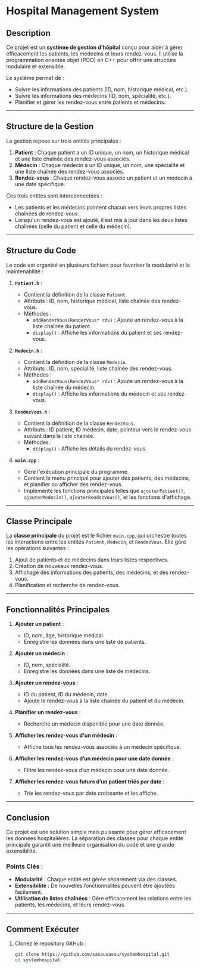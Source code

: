 # Hospital Management System

## Description
Ce projet est un **système de gestion d'hôpital** conçu pour aider à gérer efficacement les patients, les médecins et leurs rendez-vous. Il utilise la programmation orientée objet (POO) en C++ pour offrir une structure modulaire et extensible. 

Le système permet de :
- Suivre les informations des patients (ID, nom, historique médical, etc.).
- Suivre les informations des médecins (ID, nom, spécialité, etc.).
- Planifier et gérer les rendez-vous entre patients et médecins.

---

## Structure de la Gestion
La gestion repose sur trois entités principales :
1. **Patient** : Chaque patient a un ID unique, un nom, un historique médical et une liste chaînée des rendez-vous associés.
2. **Médecin** : Chaque médecin a un ID unique, un nom, une spécialité et une liste chaînée des rendez-vous associés.
3. **Rendez-vous** : Chaque rendez-vous associe un patient et un médecin à une date spécifique.

Ces trois entités sont interconnectées :
- Les patients et les médecins pointent chacun vers leurs propres listes chaînées de rendez-vous.
- Lorsqu'un rendez-vous est ajouté, il est mis à jour dans les deux listes chaînées (celle du patient et celle du médecin).

---

## Structure du Code
Le code est organisé en plusieurs fichiers pour favoriser la modularité et la maintenabilité :

1. **`Patient.h`** :
   - Contient la définition de la classe `Patient`.
   - Attributs : ID, nom, historique médical, liste chaînée des rendez-vous.
   - Méthodes :
     - `addRendezVous(RendezVous* rdv)` : Ajoute un rendez-vous à la liste chaînée du patient.
     - `display()` : Affiche les informations du patient et ses rendez-vous.

2. **`Medecin.h`** :
   - Contient la définition de la classe `Medecin`.
   - Attributs : ID, nom, spécialité, liste chaînée des rendez-vous.
   - Méthodes :
     - `addRendezVous(RendezVous* rdv)` : Ajoute un rendez-vous à la liste chaînée du médecin.
     - `display()` : Affiche les informations du médecin et ses rendez-vous.

3. **`RendezVous.h`** :
   - Contient la définition de la classe `RendezVous`.
   - Attributs : ID patient, ID médecin, date, pointeur vers le rendez-vous suivant dans la liste chaînée.
   - Méthodes :
     - `display()` : Affiche les détails du rendez-vous.

4. **`main.cpp`** :
   - Gère l'exécution principale du programme.
   - Contient le menu principal pour ajouter des patients, des médecins, et planifier ou afficher des rendez-vous.
   - Implémente les fonctions principales telles que `ajouterPatient()`, `ajouterMedecin()`, `ajouterRendezVous()`, et les fonctions d'affichage.

---

## Classe Principale
La **classe principale** du projet est le fichier `main.cpp`, qui orchestre toutes les interactions entre les entités `Patient`, `Medecin`, et `RendezVous`. Elle gère les opérations suivantes :

1. Ajout de patients et de médecins dans leurs listes respectives.
2. Création de nouveaux rendez-vous.
3. Affichage des informations des patients, des médecins, et des rendez-vous.
4. Planification et recherche de rendez-vous.

---

## Fonctionnalités Principales
1. **Ajouter un patient** :
   - ID, nom, âge, historique médical.
   - Enregistre les données dans une liste de patients.

2. **Ajouter un médecin** :
   - ID, nom, spécialité.
   - Enregistre les données dans une liste de médecins.

3. **Ajouter un rendez-vous** :
   - ID du patient, ID du médecin, date.
   - Ajoute le rendez-vous à la liste chaînée du patient et du médecin.

4. **Planifier un rendez-vous** :
   - Recherche un médecin disponible pour une date donnée.

5. **Afficher les rendez-vous d'un médecin** :
   - Affiche tous les rendez-vous associés à un médecin spécifique.

6. **Afficher les rendez-vous d’un médecin pour une date donnée** :
   - Filtre les rendez-vous d’un médecin pour une date donnée.

7. **Afficher les rendez-vous futurs d’un patient triés par date** :
   - Trie les rendez-vous par date croissante et les affiche.

---

## Conclusion
Ce projet est une solution simple mais puissante pour gérer efficacement les données hospitalières. La séparation des classes pour chaque entité principale garantit une meilleure organisation du code et une grande extensibilité.

### Points Clés :
- **Modularité** : Chaque entité est gérée séparément via des classes.
- **Extensibilité** : De nouvelles fonctionnalités peuvent être ajoutées facilement.
- **Utilisation de listes chaînées** : Gère efficacement les relations entre les patients, les médecins, et leurs rendez-vous.

---

## Comment Exécuter
1. Clonez le repository GitHub :
   ```bash
   git clone https://github.com/sasousasou/systemhospital.git
   cd systemhospital
